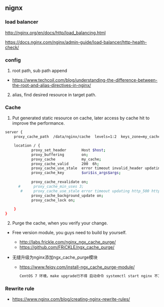 ## nignx 

### load balancer 
http://nginx.org/en/docs/http/load_balancing.html

https://docs.nginx.com/nginx/admin-guide/load-balancer/http-health-check/

### config 
1. root path, sub path append 
+ https://www.techcoil.com/blog/understanding-the-difference-between-the-root-and-alias-directives-in-nginx/

2. alias, find desired resource in target path. 

### Cache 
1. Put generated static resource on cache, later access by cache hit to improve the performance. 
```bash
server { 
    proxy_cache_path  /data/nginx/cache  levels=1:2  keys_zone=my_cache:100m inactive=6h  max_size=10g use_temp_path=off; 

    location / {
            proxy_set_header       Host $host;
            proxy_buffering        on;
            proxy_cache            my_cache;
            proxy_cache_valid      200  6h;
            proxy_cache_use_stale  error timeout invalid_header updating http_500 http_502 http_503 http_504;
            proxy_cache_key        $uri$is_args$args;
     
            proxy_cache_revalidate on;
      #      proxy_cache_min_uses 3;
       #     proxy_cache_use_stale error timeout updating http_500 http_502 http_503 http_504;
            proxy_cache_background_update on;
            proxy_cache_lock on;
    
    }
}
```


2. Purge the cache, when you verify your change. 
+ Free version module, you guys need to build by yourself.  
  + http://labs.frickle.com/nginx_ngx_cache_purge/  
  + https://github.com/FRiCKLE/ngx_cache_purge/ 
  
+ 无缝升级为nginx添加ngx_cache_purge模块  
  + https://www.feiqy.com/install-ngx_cache_purge-module/
    ```bash
    CentOS 7 环境，make upgrade行不得 启动命令 systemctl start nginx 不工作，make install 到另外一个目录可行。
    ```
    
 
### Rewrite rule 
+ https://www.nginx.com/blog/creating-nginx-rewrite-rules/
  
 
